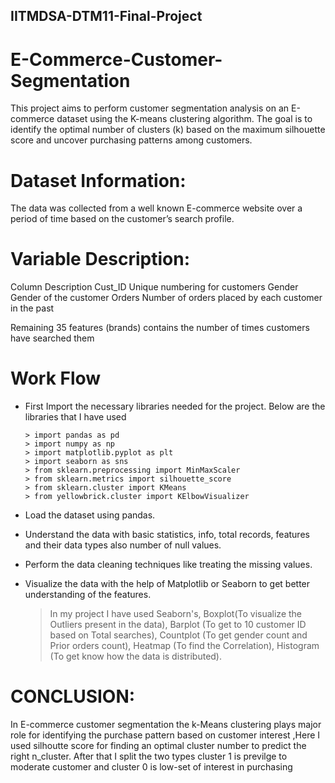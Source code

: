 ## IITMDSA-DTM11-Final-Project
# E-Commerce-Customer-Segmentation
This project aims to perform customer segmentation analysis on an E-commerce dataset using the K-means clustering algorithm. The goal is to identify the optimal number of clusters (k) based on the maximum silhouette score and uncover purchasing patterns among customers.

# Dataset Information:

The data was collected from a well known E-commerce website over a period of time based on the customer’s search profile.

# Variable Description:

Column               Description
Cust_ID              Unique numbering for customers
Gender               Gender of the customer
Orders               Number of orders placed by each customer in the past

Remaining 35 features (brands) contains the number of times
customers have searched them

# Work Flow

  * First Import the necessary libraries needed for the project. Below are the libraries that I have used
    
        > import pandas as pd
        > import numpy as np
        > import matplotlib.pyplot as plt
        > import seaborn as sns
        > from sklearn.preprocessing import MinMaxScaler
        > from sklearn.metrics import silhouette_score
        > from sklearn.cluster import KMeans
        > from yellowbrick.cluster import KElbowVisualizer
    
   * Load the dataset using pandas.
     
   * Understand the data with basic statistics, info, total records, features and their data types also number of null values.
     
   * Perform the data cleaning techniques like treating the missing values.
     
   * Visualize the data with the help of Matplotlib or Seaborn to get better understanding of the features.
     
       > In my project I have used Seaborn's,
       > Boxplot(To visualize the Outliers present in the data),
       > Barplot (To get to 10 customer ID based on Total searches),
       > Countplot (To get gender count and Prior orders count),
       > Heatmap (To find the Correlation),
       > Histogram (To get know how the data is distributed).
       
# CONCLUSION:

In E-commerce customer segmentation the k-Means clustering plays major role for identifying the purchase pattern based on customer interest ,Here I used silhoutte score for finding an optimal cluster number to predict the right n_cluster. After that I split the two types cluster 1 is previlge to moderate customer and cluster 0 is low-set of interest in purchasing
      
